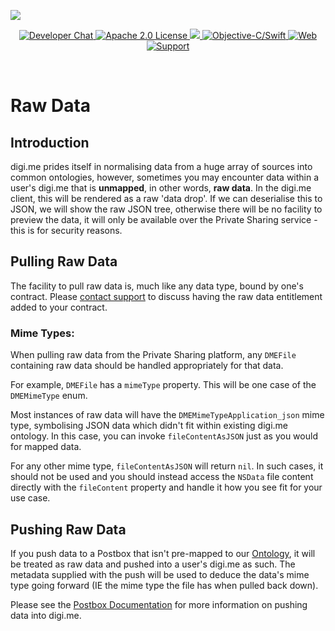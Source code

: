 ![](https://securedownloads.digi.me/partners/digime/SDKReadmeBanner.png)

<p align="center">
    <a href="https://developers.digi.me/slack/join">
        <img src="https://img.shields.io/badge/chat-slack-blueviolet.svg" alt="Developer Chat">
    </a>
    <a href="https://github.com/digime/digime-sdk-ios/blob/master/LICENSE">
        <img src="https://img.shields.io/badge/license-apache 2.0-blue.svg" alt="Apache 2.0 License">
    </a>
    <a href="#">
    	<img src="https://img.shields.io/badge/build-passing-brightgreen.svg"> 
    </a>
    <a href="https://swift.org">
        <img src="https://img.shields.io/badge/language-objectivec/swift-orange.svg" alt="Objective-C/Swift">
    </a>
    <a href="https://developers.digi.me">
        <img src="https://img.shields.io/badge/web-digi.me-red.svg" alt="Web">
    </a>
    <a href="https://digime.freshdesk.com/support/solutions/9000115894">
        <img src="https://img.shields.io/badge/support-freshdesk-721744.svg" alt="Support">
    </a>
</p>

<br>

# Raw Data

## Introduction

digi.me prides itself in normalising data from a huge array of sources into common ontologies, however, sometimes you may encounter data within a user's digi.me that is **unmapped**, in other words, **raw data**. In the digi.me client, this will be rendered as a raw 'data drop'. If we can deserialise this to JSON, we will show the raw JSON tree, otherwise there will be no facility to preview the data, it will only be available over the Private Sharing service - this is for security reasons.

## Pulling Raw Data

The facility to pull raw data is, much like any data type, bound by one's contract. Please [contact support](https://developers.digi.me/contact-us) to discuss having the raw data entitlement added to your contract.

### Mime Types:

When pulling raw data from the Private Sharing platform, any `DMEFile` containing raw data should be handled appropriately for that data.

For example, `DMEFile` has a `mimeType` property. This will be one case of the `DMEMimeType` enum.

Most instances of raw data will have the `DMEMimeTypeApplication_json` mime type, symbolising JSON data which didn't fit within existing digi.me ontology. In this case, you can invoke `fileContentAsJSON` just as you would for mapped data.

For any other mime type, `fileContentAsJSON` will return `nil`. In such cases, it should not be used and you should instead access the `NSData` file content directly with the `fileContent` property and handle it how you see fit for your use case.

## Pushing Raw Data

If you push data to a Postbox that isn't pre-mapped to our [Ontology](https://developers.digi.me/reference-api), it will be treated as raw data and pushed into a user's digi.me as such. The metadata supplied with the push will be used to deduce the data's mime type going forward (IE the mime type the file has when pulled back down).

Please see the [Postbox Documentation](postbox.html) for more information on pushing data into digi.me.